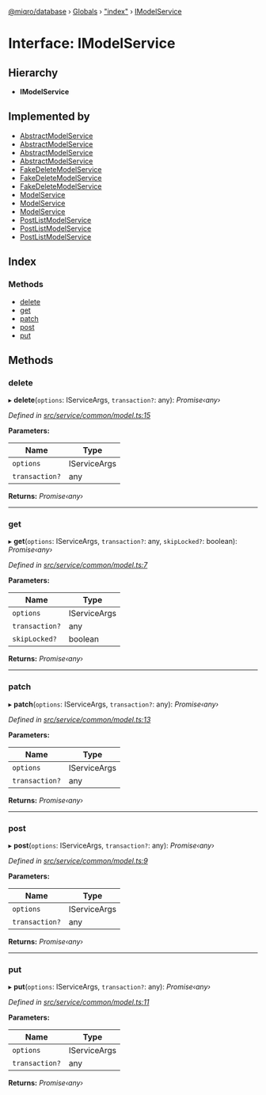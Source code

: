 [@miqro/database](../README.md) › [Globals](../globals.md) › ["index"](../modules/_index_.md) › [IModelService](_index_.imodelservice.md)

# Interface: IModelService

## Hierarchy

* **IModelService**

## Implemented by

* [AbstractModelService](../classes/_index_.abstractmodelservice.md)
* [AbstractModelService](../classes/_service_common_amodel_.abstractmodelservice.md)
* [AbstractModelService](../classes/_service_common_index_.abstractmodelservice.md)
* [AbstractModelService](../classes/_service_index_.abstractmodelservice.md)
* [FakeDeleteModelService](../classes/_index_.fakedeletemodelservice.md)
* [FakeDeleteModelService](../classes/_service_deleted_.fakedeletemodelservice.md)
* [FakeDeleteModelService](../classes/_service_index_.fakedeletemodelservice.md)
* [ModelService](../classes/_index_.modelservice.md)
* [ModelService](../classes/_service_index_.modelservice.md)
* [ModelService](../classes/_service_model_.modelservice.md)
* [PostListModelService](../classes/_index_.postlistmodelservice.md)
* [PostListModelService](../classes/_service_index_.postlistmodelservice.md)
* [PostListModelService](../classes/_service_postlist_.postlistmodelservice.md)

## Index

### Methods

* [delete](_index_.imodelservice.md#delete)
* [get](_index_.imodelservice.md#get)
* [patch](_index_.imodelservice.md#patch)
* [post](_index_.imodelservice.md#post)
* [put](_index_.imodelservice.md#put)

## Methods

###  delete

▸ **delete**(`options`: IServiceArgs, `transaction?`: any): *Promise‹any›*

*Defined in [src/service/common/model.ts:15](https://github.com/claukers/miqro-sequelize/blob/9318ec9/src/service/common/model.ts#L15)*

**Parameters:**

Name | Type |
------ | ------ |
`options` | IServiceArgs |
`transaction?` | any |

**Returns:** *Promise‹any›*

___

###  get

▸ **get**(`options`: IServiceArgs, `transaction?`: any, `skipLocked?`: boolean): *Promise‹any›*

*Defined in [src/service/common/model.ts:7](https://github.com/claukers/miqro-sequelize/blob/9318ec9/src/service/common/model.ts#L7)*

**Parameters:**

Name | Type |
------ | ------ |
`options` | IServiceArgs |
`transaction?` | any |
`skipLocked?` | boolean |

**Returns:** *Promise‹any›*

___

###  patch

▸ **patch**(`options`: IServiceArgs, `transaction?`: any): *Promise‹any›*

*Defined in [src/service/common/model.ts:13](https://github.com/claukers/miqro-sequelize/blob/9318ec9/src/service/common/model.ts#L13)*

**Parameters:**

Name | Type |
------ | ------ |
`options` | IServiceArgs |
`transaction?` | any |

**Returns:** *Promise‹any›*

___

###  post

▸ **post**(`options`: IServiceArgs, `transaction?`: any): *Promise‹any›*

*Defined in [src/service/common/model.ts:9](https://github.com/claukers/miqro-sequelize/blob/9318ec9/src/service/common/model.ts#L9)*

**Parameters:**

Name | Type |
------ | ------ |
`options` | IServiceArgs |
`transaction?` | any |

**Returns:** *Promise‹any›*

___

###  put

▸ **put**(`options`: IServiceArgs, `transaction?`: any): *Promise‹any›*

*Defined in [src/service/common/model.ts:11](https://github.com/claukers/miqro-sequelize/blob/9318ec9/src/service/common/model.ts#L11)*

**Parameters:**

Name | Type |
------ | ------ |
`options` | IServiceArgs |
`transaction?` | any |

**Returns:** *Promise‹any›*
